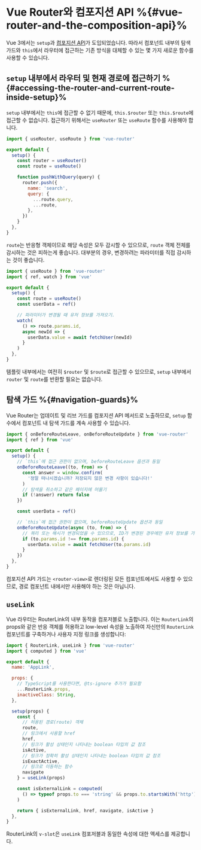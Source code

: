 # Vue Router와 컴포지션 API %{#vue-router-and-the-composition-api}%

<VueSchoolLink
href="https://vueschool.io/lessons/router-and-the-composition-api"
title="Learn how to use Vue Router with the composition API"
/>

Vue 3에서는 `setup`과 [컴포지션 API](https://vuejs.kr/guide/extras/composition-api-faq.html)가 도입되었습니다. 따라서 컴포넌트 내부의 탐색 가드와 `this`에서 라우터에 접근하는 기존 방식을 대체할 수 있는 몇 가지 새로운 함수를 사용할 수 있습니다.

## `setup` 내부에서 라우터 및 현재 경로에 접근하기 %{#accessing-the-router-and-current-route-inside-setup}%

`setup` 내부에서는 `this`에 접근할 수 없기 때문에, `this.$router` 또는 `this.$route`에 접근할 수 없습니다. 접근하기 위해서는 `useRouter` 또는 `useRoute` 함수를 사용해야 합니다.

```js
import { useRouter, useRoute } from 'vue-router'

export default {
  setup() {
    const router = useRouter()
    const route = useRoute()

    function pushWithQuery(query) {
      router.push({
        name: 'search',
        query: {
          ...route.query,
          ...route,
        },
      })
    }
  },
}
```

`route`는 반응형 객체이므로 해당 속성은 모두 감시할 수 있으므로, `route` 객체 전체를 감시하는 것은 피하는게 좋습니다. 대부분의 경우, 변경하려는 파라미터를 직접 감시하는 것이 좋습니다.

```js
import { useRoute } from 'vue-router'
import { ref, watch } from 'vue'

export default {
  setup() {
    const route = useRoute()
    const userData = ref()

    // 파라미터가 변경될 때 유저 정보를 가져오기.
    watch(
      () => route.params.id,
      async newId => {
        userData.value = await fetchUser(newId)
      }
    )
  },
}
```

템플릿 내부에서는 여전히 `$router` 및 `$route`로 접근할 수 있으므로, `setup` 내부에서 `router` 및 `route`를 반환할 필요는 없습니다.

## 탐색 가드 %{#navigation-guards}%

Vue Router는 업데이트 및 리브 가드를 컴포지션 API 메서드로 노출하므로, `setup` 함수에서 컴포넌트 내 탐색 가드를 계속 사용할 수 있습니다.

```js
import { onBeforeRouteLeave, onBeforeRouteUpdate } from 'vue-router'
import { ref } from 'vue'

export default {
  setup() {
    // `this`에 접근 권한이 없으며, beforeRouteLeave 옵션과 동일
    onBeforeRouteLeave((to, from) => {
      const answer = window.confirm(
        '정말 떠나시겠습니까? 저장되지 않은 변경 사항이 있습니다!'
      )
      // 탐색을 취소하고 같은 페이지에 머물기
      if (!answer) return false
    })

    const userData = ref()

    // `this`에 접근 권한이 없으며, beforeRouteUpdate 옵션과 동일
    onBeforeRouteUpdate(async (to, from) => {
      // 쿼리 또는 해시가 변경되었을 수 있으므로, ID가 변경된 경우에만 유저 정보를 가져오기.
      if (to.params.id !== from.params.id) {
        userData.value = await fetchUser(to.params.id)
      }
    })
  },
}
```

컴포지션 API 가드는 `<router-view>`로 렌더링된 모든 컴포넌트에서도 사용할 수 있으므로, 경로 컴포넌트 내에서만 사용해야 하는 것은 아닙니다.

## `useLink`

Vue 라우터는 RouterLink의 내부 동작을 컴포저블로 노출합니다. 이는 `RouterLink`의 props와 같은 반응 객체를 허용하고 low-level 속성을 노출하여 자신만의 `RouterLink` 컴포넌트를 구축하거나 사용자 지정 링크를 생성합니다:

```js
import { RouterLink, useLink } from 'vue-router'
import { computed } from 'vue'

export default {
  name: 'AppLink',

  props: {
    // TypeScript를 사용한다면, @ts-ignore 추가가 필요함
    ...RouterLink.props,
    inactiveClass: String,
  },

  setup(props) {
    const {
      // 허용된 경로(route) 객체
      route,
      // 링크에서 사용할 href
      href,
      // 링크가 활성 상태인지 나타내는 boolean 타입의 값 참조
      isActive,
      // 링크가 정확히 활성 상태인지 나타내는 boolean 타입의 값 참조
      isExactActive,
      // 링크로 이동하는 함수
      navigate
    } = useLink(props)

    const isExternalLink = computed(
      () => typeof props.to === 'string' && props.to.startsWith('http')
    )

    return { isExternalLink, href, navigate, isActive }
  },
}
```

RouterLink의 `v-slot`은 `useLink` 컴포저블과 동일한 속성에 대한 액세스를 제공합니다.
